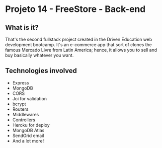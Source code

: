 # Projeto 14 - FreeStore - Back-end

## What is it?
That's the second fullstack project created in the Driven Education web development bootcamp.
It's an e-commerce app that sort of clones the famous Mercado Livre from Latin America; hence,
it allows you to sell and buy basically whatever you want.

## Technologies involved
- Express
- MongoDB
- CORS
- Joi for validation
- bcrypt
- Routers
- Middlewares
- Controllers
- Heroku for deploy
- MongoDB Atlas
- SendGrid email
- And a lot more!
